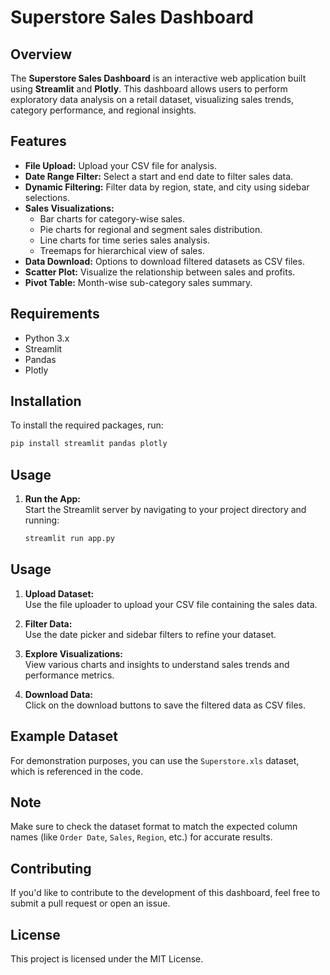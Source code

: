 # Superstore Sales Dashboard

## Overview

The **Superstore Sales Dashboard** is an interactive web application built using **Streamlit** and **Plotly**. This dashboard allows users to perform exploratory data analysis on a retail dataset, visualizing sales trends, category performance, and regional insights.

## Features

- **File Upload:** Upload your CSV file for analysis.
- **Date Range Filter:** Select a start and end date to filter sales data.
- **Dynamic Filtering:** Filter data by region, state, and city using sidebar selections.
- **Sales Visualizations:**
  - Bar charts for category-wise sales.
  - Pie charts for regional and segment sales distribution.
  - Line charts for time series sales analysis.
  - Treemaps for hierarchical view of sales.
- **Data Download:** Options to download filtered datasets as CSV files.
- **Scatter Plot:** Visualize the relationship between sales and profits.
- **Pivot Table:** Month-wise sub-category sales summary.

## Requirements

- Python 3.x
- Streamlit
- Pandas
- Plotly

## Installation

To install the required packages, run:

```bash
pip install streamlit pandas plotly
```

## Usage

1. **Run the App:**  
   Start the Streamlit server by navigating to your project directory and running:

   ```bash
   streamlit run app.py
   ```

## Usage

1. **Upload Dataset:**  
   Use the file uploader to upload your CSV file containing the sales data.

2. **Filter Data:**  
   Use the date picker and sidebar filters to refine your dataset.

3. **Explore Visualizations:**  
   View various charts and insights to understand sales trends and performance metrics.

4. **Download Data:**  
   Click on the download buttons to save the filtered data as CSV files.

## Example Dataset

For demonstration purposes, you can use the `Superstore.xls` dataset, which is referenced in the code. 

## Note

Make sure to check the dataset format to match the expected column names (like `Order Date`, `Sales`, `Region`, etc.) for accurate results.

## Contributing

If you'd like to contribute to the development of this dashboard, feel free to submit a pull request or open an issue.

## License

This project is licensed under the MIT License.

